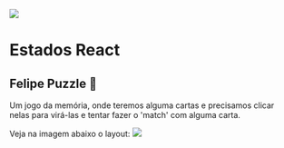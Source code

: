 ![](https://i.imgur.com/xG74tOh.png)

# Estados React

## Felipe Puzzle 🏫

Um jogo da memória, onde teremos alguma cartas e precisamos clicar nelas para virá-las e tentar fazer o 'match' com alguma carta.

Veja na imagem abaixo o layout:
![](https://i.imgur.com/wWQgq7Z.png)




